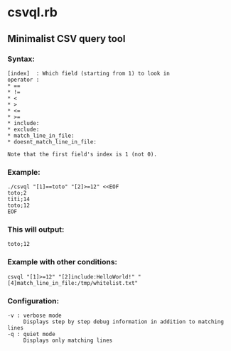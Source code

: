 # csvql.rb

## Minimalist CSV query tool


### Syntax:

	[index]  : Which field (starting from 1) to look in
	operator :
	* ==
	* !=
	* <
	* >
	* <=
	* >=
	* include:
	* exclude:
	* match_line_in_file:
	* doesnt_match_line_in_file:

	Note that the first field's index is 1 (not 0).

### Example:

	./csvql "[1]==toto" "[2]>=12" <<EOF
	toto;2
	titi;14
	toto;12
	EOF

### This will output:

	toto;12

### Example with other conditions:

	csvql "[1]>=12" "[2]include:HelloWorld!" "[4]match_line_in_file:/tmp/whitelist.txt"

### Configuration:
	-v : verbose mode
		 Displays step by step debug information in addition to matching lines
	-q : quiet mode
		 Displays only matching lines
